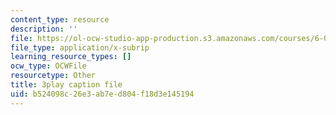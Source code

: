```yaml
---
content_type: resource
description: ''
file: https://ol-ocw-studio-app-production.s3.amazonaws.com/courses/6-042j-mathematics-for-computer-science-spring-2015/b524098c26e3ab7ed804f18d3e145194_yWIQCewgfwY.srt
file_type: application/x-subrip
learning_resource_types: []
ocw_type: OCWFile
resourcetype: Other
title: 3play caption file
uid: b524098c-26e3-ab7e-d804-f18d3e145194
---
```

